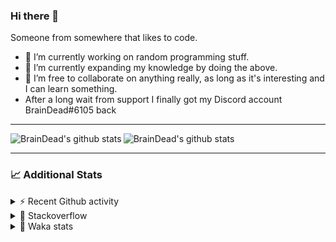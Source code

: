 ### Hi there 👋

Someone from somewhere that likes to code.

- 🔭 I’m currently working on random programming stuff.
- 🌱 I’m currently expanding my knowledge by doing the above.
- 👯 I’m free to collaborate on anything really, as long as it's interesting and I can learn something.
- After a long wait from support I finally got my Discord account BrainDead#6105 back
<hr>


<img alt="BrainDead's github stats" align="left" src="https://github-readme-stats.vercel.app/api?username=albertopoljak&count_private=true&show_icons=true&theme=radical&hide_border=true"/>
<img alt="BrainDead's github stats" align="left" src="https://github-readme-stats.vercel.app/api/top-langs/?username=albertopoljak&layout=compact&theme=radical&hide_border=true&card_width=250"/>
<br clear="left"/>

<hr>

### 📈 Additional Stats

<details>
  <summary>⚡ Recent Github activity</summary>
  <br/>

  <!--START_SECTION:activity-->
1. 🗣 Commented on [#2135](https://github.com/OCA/web/issues/2135) in [OCA/web](https://github.com/OCA/web)
2. 🗣 Commented on [#10](https://github.com/albertopoljak/orindance.party/issues/10) in [albertopoljak/orindance.party](https://github.com/albertopoljak/orindance.party)
3. ❗️ Opened issue [#81889](https://github.com/odoo/odoo/issues/81889) in [odoo/odoo](https://github.com/odoo/odoo)
4. 🗣 Commented on [#64](https://github.com/HuyaneMatsu/hata/issues/64) in [HuyaneMatsu/hata](https://github.com/HuyaneMatsu/hata)
5. 💪 Opened PR [#64](https://github.com/HuyaneMatsu/hata/pull/64) in [HuyaneMatsu/hata](https://github.com/HuyaneMatsu/hata)
  <!--END_SECTION:activity-->
</details>

<details>
  <summary>👀 Stackoverflow</summary>

  [![Omid Nikrah StackOverflow](https://github-readme-stackoverflow.vercel.app/?userID=11311072&theme=dark)](https://stackoverflow.com/users/11311072/braindead)

</details>

<details>
  <summary>🤖 Waka stats</summary>
  <br/>

  <!--START_SECTION:waka-->
![Profile Views](http://img.shields.io/badge/Profile%20Views-3-blue)

![Lines of code](https://img.shields.io/badge/From%20Hello%20World%20I%27ve%20Written-282539%20lines%20of%20code-blue)

**🐱 My Github Data** 

> 🏆 283 Contributions in the Year 2022
 > 
> 📦 149.0 kB Used in Github's Storage 
 > 
> 💼 Opted to Hire
 > 
> 📜 33 Public Repositories 
 > 
> 🔑 10 Private Repositories  
 > 
**I'm an Early 🐤** 

```text
🌞 Morning    256 commits    ███████░░░░░░░░░░░░░░░░░░   27.89% 
🌆 Daytime    375 commits    ██████████░░░░░░░░░░░░░░░   40.85% 
🌃 Evening    193 commits    █████░░░░░░░░░░░░░░░░░░░░   21.02% 
🌙 Night      94 commits     ██░░░░░░░░░░░░░░░░░░░░░░░   10.24%

```
📅 **I'm Most Productive on Tuesday** 

```text
Monday       158 commits    ████░░░░░░░░░░░░░░░░░░░░░   17.21% 
Tuesday      181 commits    █████░░░░░░░░░░░░░░░░░░░░   19.72% 
Wednesday    172 commits    ████░░░░░░░░░░░░░░░░░░░░░   18.74% 
Thursday     159 commits    ████░░░░░░░░░░░░░░░░░░░░░   17.32% 
Friday       111 commits    ███░░░░░░░░░░░░░░░░░░░░░░   12.09% 
Saturday     61 commits     █░░░░░░░░░░░░░░░░░░░░░░░░   6.64% 
Sunday       76 commits     ██░░░░░░░░░░░░░░░░░░░░░░░   8.28%

```


📊 **This Week I Spent My Time On** 

```text
💬 Programming Languages: 
Python                   14 hrs 41 mins      ██████████████░░░░░░░░░░░   57.63% 
XML                      10 hrs 23 mins      ██████████░░░░░░░░░░░░░░░   40.8% 
textmate                 16 mins             ░░░░░░░░░░░░░░░░░░░░░░░░░   1.1% 
CSV file                 4 mins              ░░░░░░░░░░░░░░░░░░░░░░░░░   0.31% 
JavaScript               1 min               ░░░░░░░░░░░░░░░░░░░░░░░░░   0.1%

🐱‍💻 Projects: 
odoo_15                  23 hrs 22 mins      ███████████████████████░░   91.69% 
odoo_14                  1 hr 35 mins        █░░░░░░░░░░░░░░░░░░░░░░░░   6.27% 
varteks15                30 mins             ░░░░░░░░░░░░░░░░░░░░░░░░░   2.01% 
knauf_custom_addons      0 secs              ░░░░░░░░░░░░░░░░░░░░░░░░░   0.02% 
esustavi15               0 secs              ░░░░░░░░░░░░░░░░░░░░░░░░░   0.0%

💻 Operating System: 
Linux                    25 hrs 29 mins      █████████████████████████   100.0%

```

**I Mostly Code in Python** 

```text
Python                   34 repos            ████████████████████░░░░░   80.95% 
Java                     4 repos             ██░░░░░░░░░░░░░░░░░░░░░░░   9.52% 
TypeScript               1 repo              ░░░░░░░░░░░░░░░░░░░░░░░░░   2.38% 
JavaScript               1 repo              ░░░░░░░░░░░░░░░░░░░░░░░░░   2.38% 
HTML                     1 repo              ░░░░░░░░░░░░░░░░░░░░░░░░░   2.38%

```



 Last Updated on 23/03/2022
<!--END_SECTION:waka-->
</details>
